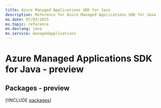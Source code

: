 ```yaml
---
title: Azure Managed Applications SDK for Java
description: Reference for Azure Managed Applications SDK for Java
ms.date: 07/03/2025
ms.topic: reference
ms.devlang: java
ms.service: managedapplications
---
```

# Azure Managed Applications SDK for Java - preview
## Packages - preview
[!INCLUDE [packages](managed-applications-index.md)]
